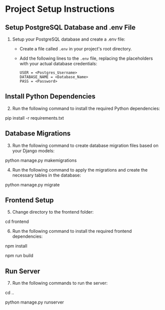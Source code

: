 # Project Setup Instructions

## Setup PostgreSQL Database and .env File

1. Setup your PostgreSQL database and create a .env file:
   - Create a file called `.env` in your project's root directory.
   - Add the following lines to the `.env` file, replacing the placeholders with your actual database credentials:

     ```
     USER = <Postgres_Username>
     DATABASE_NAME = <Database_Name>
     PASS = <Password>
     ```

## Install Python Dependencies

2. Run the following command to install the required Python dependencies:

pip install -r requirements.txt

## Database Migrations

3. Run the following command to create database migration files based on your Django models:

python manage.py makemigrations

4. Run the following command to apply the migrations and create the necessary tables in the database:

python manage.py migrate

## Frontend Setup

5. Change directory to the frontend folder:

cd frontend

6. Run the following command to install the required frontend dependencies:

npm install

npm run build

## Run Server

7. Run the following commands to run the server:
   
cd ..

python manage.py runserver


